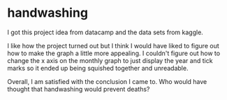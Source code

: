 # handwashing
I got this project idea from datacamp and the data sets from kaggle. 

I like how the project turned out but I think I would have liked to figure out how to make the graph a little more appealing. 
I couldn't figure out how to change the x axis on the monthly graph to just display the year and tick marks so it ended up being squished together and unreadable.

Overall, I am satisfied with the conclusion I came to. Who would have thought that handwashing would prevent deaths?
